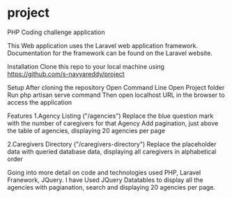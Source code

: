 # project
 PHP Coding challenge application
 
This Web application uses the Laravel web application framework. Documentation for the framework can be found on the Laravel website.

Installation
Clone this repo to your local machine using https://github.com/s-navyareddy/project

Setup
After cloning the repository
Open Command Line
Open Project folder
Run php artisan serve command
Then open localhost URL in the browser to access the application

Features
1.Agency Listing ("/agencies")
Replace the blue question mark with the number of caregivers for that Agency
Add pagination, just above the table of agencies, displaying 20 agencies per page

2.Caregivers Directory ("/caregivers-directory")
Replace the placeholder data with queried database data, displaying all caregivers in alphabetical order

Going into more detail on code and technologies used
PHP, Laravel Franework, JQuery.
I have Used JQuery Datatables to display all the agencies with pagianation, search and displaying 20 agencies per page.
